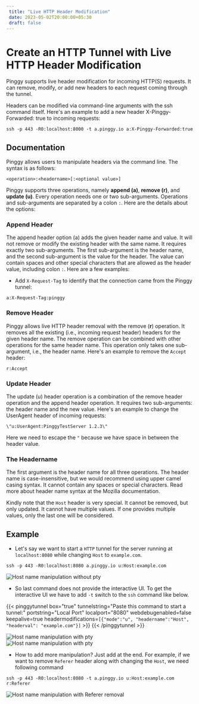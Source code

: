 ```yaml
---
 title: "Live HTTP Header Modification" 
 date: 2023-05-02T20:00:00+05:30 
 draft: false 
---
```


# Create an HTTP Tunnel with Live HTTP Header Modification

Pinggy supports live header modification for incoming HTTP(S) requests. It can remove, modify, or add new headers to each request coming through the tunnel.

Headers can be modified via command-line arguments with the ssh command itself. Here's an example to add a new header X-Pinggy-Forwarded: true to incoming requests:
```
ssh -p 443 -R0:localhost:8000 -t a.pinggy.io a:X-Pinggy-Forwarded:true
```

## Documentation
Pinggy allows users to manipulate headers via the command line. The syntax is as follows:
```
<operation>:<headername>[:<optional value>]
```

Pinggy supports three operations, namely **append (a)**, **remove (r)**, and **update (u)**. Every operation needs one or two sub-arguments. Operations and sub-arguments are separated by a colon `:`. Here are the details about the options:

### Append Header
The append header option (a) adds the given header name and value. It will not remove or modify the existing header with the same name. It requires exactly two sub-arguments. The first sub-argument is the header name, and the second sub-argument is the value for the header. The value can contain spaces and other special characters that are allowed as the header value, including colon `:`. Here are a few examples:

* Add `X-Request-Tag` to identify that the connection came from the Pinggy tunnel:
```
a:X-Request-Tag:pinggy
```

### Remove Header
Pinggy allows live HTTP header removal with the remove (**r**) operation. It removes all the existing (i.e., incoming request header) headers for the given header name. The remove operation can be combined with other operations for the same header name. This operation only takes one sub-argument, i.e., the header name. Here's an example to remove the `Accept` header:
```
r:Accept
```

### Update Header
The update (u) header operation is a combination of the remove header operation and the append header operation. It requires two sub-arguments: the header name and the new value. Here's an example to change the UserAgent header of incoming requests:
```
\"u:UserAgent:PinggyTestServer 1.2.3\"
```
Here we need to escape the `"` because we have space in between the header value.

### The Headername
The first argument is the header name for all three operations. The header name is case-insensitive, but we would recommend using upper camel casing syntax. It cannot contain any spaces or special characters. Read more about header name syntax at the Mozilla documentation.

Kindly note that the `Host` header is very special. It cannot be removed, but only updated. It cannot have multiple values. If one provides multiple values, only the last one will be considered.

## Example
* Let's say we want to start a `HTTP` tunnel for the server running at `localhost:8080` while changing `Host` to `example.com`.
```
ssh -p 443 -R0:localhost:8080 a.pinggy.io u:Host:example.com
```

<div class="row mb-4">
<div class="col">
<img style="max-width: 48em; margin: 0 auto; display: block;" src="/doc_img/live_header/notui.png" alt="Host name manipulation without pty">
</div>
</div>

* So last command does not provide the interactive UI. To get the interactive UI we have to add `-t` switch to the `ssh` command like below.

{{< pinggytunnel box="true" tunnelstring="Paste this command to start a tunnel:" portstring="Local Port" localport="8080" webdebugenabled=false keepalive=true headermodifications=`[{"mode":"u", "headername":"Host", "headerval": "example.com"}]` >}}
{{< /pinggytunnel >}}

<div class="row mb-4">
<div class="col">
<img style="max-width: 48em; margin: 0 auto; display: block;" src="/doc_img/live_header/pty.png" alt="Host name manipulation with pty">
</div>
</div>

<div class="row mb-4">
<div class="col">
<img style="max-width: 48em; margin: 0 auto; display: block;" src="/doc_img/live_header/pty.png" alt="Host name manipulation with pty">
</div>
</div>


* How to add more manipulation? Just add at the end. For example, if we want to remove `Referer` header along with changing the `Host`, we need following command
```
ssh -p 443 -R0:localhost:8080 -t a.pinggy.io u:Host:example.com r:Referer
```

<div class="row mb-4">
<div class="col">
<img style="max-width: 48em; margin: 0 auto; display: block;" src="/doc_img/live_header/multiple-header.png" alt="Host name manipulation with Referer removal">
</div>
</div>